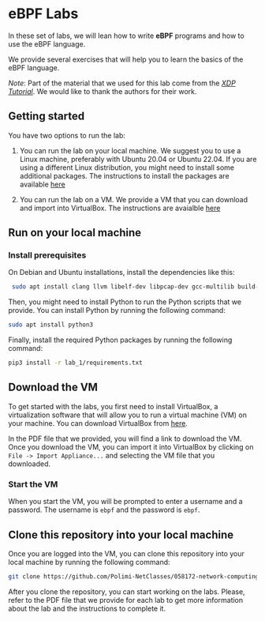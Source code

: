 # eBPF Labs

In these set of labs, we will lean how to write **eBPF** programs and how to use the eBPF language.

We provide several exercises that will help you to learn the basics of the eBPF language.

_Note_: Part of the material that we used for this lab come from the [_XDP Tutorial_](https://github.com/xdp-project/xdp-tutorial). We would like to thank the authors for their work.

## Getting started

You have two options to run the lab:

1. You can run the lab on your local machine. We suggest you to use a Linux machine, preferably with Ubuntu 20.04 or Ubuntu 22.04. If you are using a different Linux distribution, you might need to install some additional packages. The instructions to install the packages are available [here](#install-prerequisites)

2. You can run the lab on a VM. We provide a VM that you can download and import into VirtualBox. The instructions are avaialble [here](#download-the-vm)

## Run on your local machine

### Install prerequisites

On Debian and Ubuntu installations, install the dependencies like this:

```bash
 sudo apt install clang llvm libelf-dev libpcap-dev gcc-multilib build-essential linux-headers-$(uname -r) linux-tools-common linux-tools-generic tcpdump
```

Then, you might need to install Python to run the Python scripts that we provide. You can install Python by running the following command:

```bash
sudo apt install python3
```

Finally, install the required Python packages by running the following command:

```bash
pip3 install -r lab_1/requirements.txt
```

## Download the VM

To get started with the labs, you first need to install VirtualBox, a virtualization software that will allow you to run a virtual machine (VM) on your machine. You can download VirtualBox from [here](https://www.virtualbox.org/wiki/Downloads).

In the PDF file that we provided, you will find a link to download the VM. Once you download the VM, you can import it into VirtualBox by clicking on `File -> Import Appliance...` and selecting the VM file that you downloaded.

### Start the VM

When you start the VM, you will be prompted to enter a username and a password. The username is `ebpf` and the password is `ebpf`.

## Clone this repository into your local machine

Once you are logged into the VM, you can clone this repository into your local machine by running the following command:

```bash
git clone https://github.com/Polimi-NetClasses/058172-network-computing-labs.git --recurse-submodules
```

After you clone the repository, you can start working on the labs.
Please, refer to the PDF file that we provide for each lab to get more information about the lab and the instructions to complete it.
